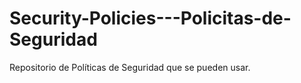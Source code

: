 # Security-Policies---Policitas-de-Seguridad
Repositorio de Políticas de Seguridad que se pueden usar. 
